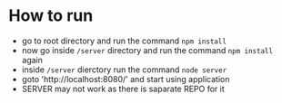 # How to run
* go to root directory and run the command `npm install`
* now go inside `/server` directory and run the command `npm install` again
* inside `/server` dierctory run the command `node server`
* goto 'http://localhost:8080/' and start using application
* SERVER may not work as there is saparate REPO for it
